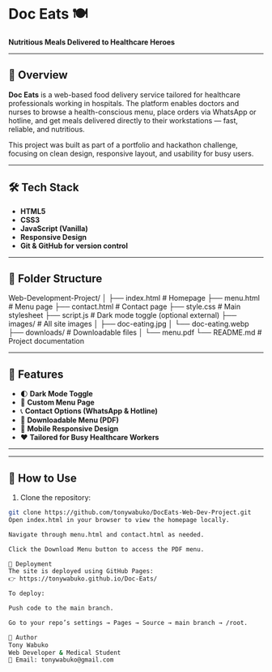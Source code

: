 # Doc Eats 🍽️

**Nutritious Meals Delivered to Healthcare Heroes**



---

## 📖 Overview

**Doc Eats** is a web-based food delivery service tailored for healthcare professionals working in hospitals. The platform enables doctors and nurses to browse a health-conscious menu, place orders via WhatsApp or hotline, and get meals delivered directly to their workstations — fast, reliable, and nutritious.

This project was built as part of a portfolio and hackathon challenge, focusing on clean design, responsive layout, and usability for busy users.

---

## 🛠️ Tech Stack

- **HTML5**
- **CSS3**
- **JavaScript (Vanilla)**
- **Responsive Design**
- **Git & GitHub for version control**

---

## 📁 Folder Structure

Web-Development-Project/
│
├── index.html # Homepage
├── menu.html # Menu page
├── contact.html # Contact page
├── style.css # Main stylesheet
├── script.js # Dark mode toggle (optional external)
├── images/ # All site images
│ ├── doc-eating.jpg
│ └── doc-eating.webp
├── downloads/ # Downloadable files
│ └── menu.pdf
└── README.md # Project documentation

---

## 🌟 Features

- 🌓 **Dark Mode Toggle**  
- 🍱 **Custom Menu Page**  
- 📞 **Contact Options (WhatsApp & Hotline)**  
- 📄 **Downloadable Menu (PDF)**  
- 📱 **Mobile Responsive Design**  
- ❤️ **Tailored for Busy Healthcare Workers**

---



---

## 🔧 How to Use

1. Clone the repository:

```bash
git clone https://github.com/tonywabuko/DocEats-Web-Dev-Project.git
Open index.html in your browser to view the homepage locally.

Navigate through menu.html and contact.html as needed.

Click the Download Menu button to access the PDF menu.

🚀 Deployment
The site is deployed using GitHub Pages:
👉 https://tonywabuko.github.io/Doc-Eats/

To deploy:

Push code to the main branch.

Go to your repo’s settings → Pages → Source → main branch → /root.

👤 Author
Tony Wabuko
Web Developer & Medical Student
📧 Email: tonywabuko@gmail.com
